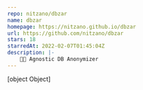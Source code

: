 ```yaml
---
repo: nitzano/dbzar
name: dbzar
homepage: https://nitzano.github.io/dbzar
url: https://github.com/nitzano/dbzar
stars: 18
starredAt: 2022-02-07T01:45:04Z
description: |-
    🔁👻 Agnostic DB Anonymizer 
---
```


[object Object]
